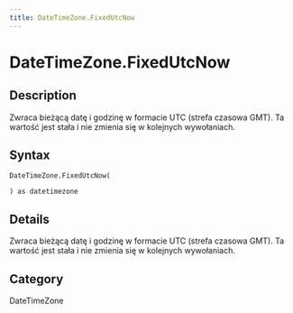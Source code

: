```yaml
---
title: DateTimeZone.FixedUtcNow
---
```


# DateTimeZone.FixedUtcNow


## Description

Zwraca bieżącą datę i godzinę w formacie UTC (strefa czasowa GMT). Ta wartość jest stała i nie zmienia się w kolejnych wywołaniach.


## Syntax

```powerquery
DateTimeZone.FixedUtcNow(

) as datetimezone
```


## Details

Zwraca bieżącą datę i godzinę w formacie UTC (strefa czasowa GMT). Ta wartość jest stała i nie zmienia się w kolejnych wywołaniach.



## Category
DateTimeZone

